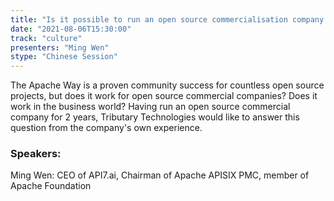 ```yaml
---
title: "Is it possible to run an open source commercialisation company based on the Apache Way?"
date: "2021-08-06T15:30:00" 
track: "culture"
presenters: "Ming Wen"
stype: "Chinese Session"
---
```

The Apache Way is a proven community success for countless open source projects, but does it work for open source commercial companies? Does it work in the business world?
 Having run an open source commercial company for 2 years, Tributary Technologies would like to answer this question from the company's own experience.
 ### Speakers: 
 Ming Wen: CEO of API7.ai, Chairman of Apache APISIX PMC, member of Apache Foundation